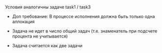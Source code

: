 Условия аналогичны задаче task1 / task3

- Доп требование: В процессе исполнения должна быть только одна аллокация 

- Задача не идет в число общий задач (т.е. знаменатель при подсчете процента не учитывается)
- Задача считается как две задачи 